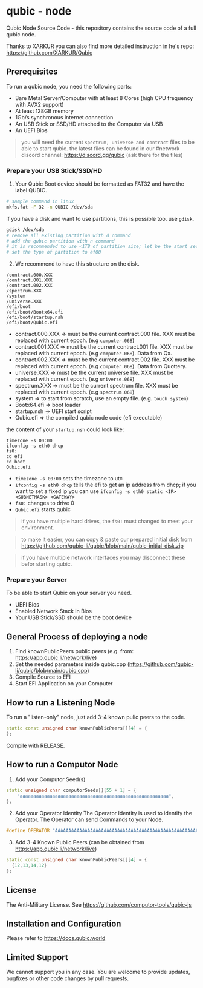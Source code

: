 # qubic - node
Qubic Node Source Code - this repository contains the source code of a full qubic node.

Thanks to XARKUR you can also find more detailed instruction in he's repo: https://github.com/XARKUR/Qubic

## Prerequisites
To run a qubic node, you need the following parts:
- Bare Metal Server/Computer with at least 8 Cores (high CPU frequency with AVX2 support)
- At least 128GB memory
- 1Gb/s synchronous internet connection
- An USB Stick or SSD/HD attached to the Computer via USB
- An UEFI Bios

> you will need the current `spectrum, universe and contract` files to be able to start qubic. the latest files can be found in our #network discord channel: https://discord.gg/qubic (ask there for the files)

### Prepare your USB Stick/SSD/HD
1. Your Qubic Boot device should be formatted as FAT32 and have the label QUBIC.
```bash
# sample command in linux
mkfs.fat -F 32 -n QUBIC /dev/sda
```
if you have a disk and want to use partitions, this is possible too. use `gdisk`.
```bash
gdisk /dev/sda
# remove all existing partition with d command
# add the qubic partition with n command
# it is recommended to use <1TB of partition size; let be the start sector. end sector can be specified with size. eg: 200G.
# set the type of partition to ef00
```
2. We recommend to have this structure on the disk.
```
/contract.000.XXX
/contract.001.XXX
/contract.002.XXX
/spectrum.XXX
/system
/universe.XXX
/efi/boot
/efi/boot/Bootx64.efi
/efi/boot/startup.nsh
/efi/boot/Qubic.efi
```
- contract.000.XXX => must be the current contract.000 file. XXX must be replaced with current epoch. (e.g `computer.068`)
- contract.001.XXX => must be the current contract.001 file. XXX must be replaced with current epoch. (e.g `computer.068`). Data from Qx.
- contract.002.XXX => must be the current contract.002 file. XXX must be replaced with current epoch. (e.g `computer.068`). Data from Quottery.
- universe.XXX => must be the current universe file. XXX must be replaced with current epoch. (e.g `universe.068`)
- spectrum.XXX => must be the current spectrum file. XXX must be replaced with current epoch. (e.g `spectrum.068`)
- system => to start from scratch, use an empty file. (e.g. `touch system`)
- Bootx64.efi => boot loader
- startup.nsh => UEFI start script
- Qubic.efi => the compiled qubic node code (efi executable)

the content of your `startup.nsh` could look like:
```batch
timezone -s 00:00
ifconfig -s eth0 dhcp
fs0:
cd efi
cd boot
Qubic.efi
```

- `timezone -s 00:00` sets the timezone to utc
- `ifconfig -s eth0 dhcp` tells the efi to get an ip address from dhcp; if you want to set a fixed ip you can use `ifconfig -s eth0 static <IP> <SUBNETMASK> <GATEWAY>`
- `fs0:` changes to drive 0
- `Qubic.efi` starts qubic

> if you have multiple hard drives, the `fs0:` must changed to meet your environment.

> to make it easier, you can copy & paste our prepared initial disk from https://github.com/qubic-li/qubic/blob/main/qubic-initial-disk.zip

> if you have multiple network interfaces you may disconnect these befor starting qubic.

### Prepare your Server
To be able to start Qubic on your server you need.
- UEFI Bios
- Enabled Network Stack in Bios
- Your USB Stick/SSD should be the boot device

## General Process of deploying a node
1. Find knownPublicPeers public peers (e.g. from: https://app.qubic.li/network/live)
2. Set the needed parameters inside qubic.cpp (https://github.com/qubic-li/qubic/blob/main/qubic.cpp)
3. Compile Source to EFI
4. Start EFI Application on your Computer


## How to run a Listening Node
To run a "listen-only" node, just add 3-4 known pulic peers to the code.
```c++
static const unsigned char knownPublicPeers[][4] = {
};
```
Compile with RELEASE.

## How to run a Computor Node
1. Add your Computor Seed(s)
```c++
static unsigned char computorSeeds[][55 + 1] = {
    "aaaaaaaaaaaaaaaaaaaaaaaaaaaaaaaaaaaaaaaaaaaaaaaaaaaaaaa",
};
```
2. Add your Operator Identity
The Operator Identity is used to identify the Operator. The Operator can send Commands to your Node.
```c++
#define OPERATOR "AAAAAAAAAAAAAAAAAAAAAAAAAAAAAAAAAAAAAAAAAAAAAAAAAAAAAAAAAAAA"
```
3. Add 3-4 Known Public Peers (can be obtained from https://app.qubic.li/network/live)
```c++
static const unsigned char knownPublicPeers[][4] = {
  {12,13,14,12}
};
```

## License
The Anti-Military License. See https://github.com/computor-tools/qubic-js

## Installation and Configuration
Please refer to https://docs.qubic.world

## Limited Support
We cannot support you in any case. You are welcome to provide updates, bugfixes or other code changes by pull requests.
